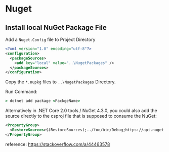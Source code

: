 # Nuget

## Install local NuGet Package File

Add a `Nuget.Config` file to Project Directory

```xml
<?xml version="1.0" encoding="utf-8"?>
<configuration>
  <packageSources>
    <add key="local" value="..\NugetPackages" />
  </packageSources>
</configuration>
```

Copy the `*.nupkg` files to `..\NugetPackages` Directory.

Run Command:

```cmd
> dotnet add package <PackgeName>
```

Alternatively in .NET Core 2.0 tools / NuGet 4.3.0, you could also add the source directly to the csproj file that is supposed to consume the NuGet:

```xml
<PropertyGroup>
  <RestoreSources>$(RestoreSources);../foo/bin/Debug;https://api.nuget.org/v3/index.json</RestoreSources>
</PropertyGroup>
```

reference: https://stackoverflow.com/a/44463578